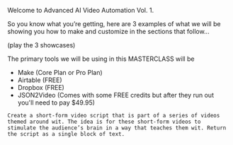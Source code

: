 Welcome to Advanced AI Video Automation Vol. 1.

So you know what you’re getting, here are 3 examples of what we will be showing you how to make and customize in the sections that follow...

(play the 3 showcases)

The primary tools we will be using in this MASTERCLASS will be 

- Make (Core Plan or Pro Plan)
- Airtable (FREE)
- Dropbox (FREE)
- JSON2Video (Comes with some FREE credits but after they run out you'll need to pay $49.95)


```Script Creation Prompt
Create a short-form video script that is part of a series of videos themed around wit. The idea is for these short-form videos to stimulate the audience’s brain in a way that teaches them wit. Return the script as a single block of text.
```
